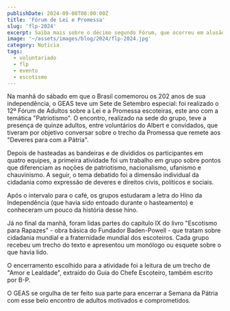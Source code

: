 ```yaml
---
publishDate: 2024-09-08T00:00:00Z
title: 'Fórum de Lei e Promessa'
slug: 'flp-2024'
excerpt: Saiba mais sobre o décimo segundo Fórum, que ocorreu em alusão à Indepedência do Brasil.
image: '~/assets/images/blog/2024/flp-2024.jpg'
category: Notícia
tags:
  - voluntariado
  - flp
  - evento
  - escotismo
---
```


Na manhã do sábado em que o Brasil comemorou os 202 anos de sua independência, o GEAS teve um Sete de Setembro especial: foi realizado o 12º Fórum de Adultos sobre a Lei e a Promessa escoteiras, este ano com a temática "Patriotismo". O encontro, realizado na sede do grupo, teve a presença de quinze adultos, entre voluntários do Albert e convidados, que tiveram por objetivo conversar sobre o trecho da Promessa que remete aos "Deveres para com a Pátria".

Depois de hasteadas as bandeiras e de divididos os participantes em quatro equipes, a primeira atividade foi um trabalho em grupo sobre pontos que diferenciam as noções de patriotismo, nacionalismo, ufanismo e chauvinismo. A seguir, o tema debatido foi a dimensão individual da cidadania como expressão de deveres e direitos civis, políticos e sociais.

Após o intervalo para o café, os grupos estudaram a letra do Hino da Independência (que havia sido entoado durante o hasteamento) e conheceram um pouco da história desse hino.

Já no final da manhã, foram lidas partes do capítulo IX do livro "Escotismo para Rapazes" - obra básica do Fundador Baden-Powell - que tratam sobre cidadania mundial e a fraternidade mundial dos escoteiros. Cada grupo recebeu um trecho do texto e apresentou um monólogo ou esquete sobre o que havia lido.

O encerramento escolhido para a atividade foi a leitura de um trecho de "Amor e Lealdade", extraído do Guia do Chefe Escoteiro, também escrito por B-P.

O GEAS se orgulha de ter feito sua parte para encerrar a Semana da Pátria com esse belo encontro de adultos motivados e comprometidos.
